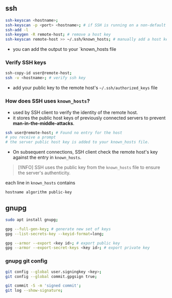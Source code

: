 ## ssh
```bash
ssh-keyscan <hostname>;
ssh-keyscan -p <port> <hostname>; # if SSH is running on a non-default port
ssh-add -l
ssh-keygen -R remote-host; # remove a host key
ssh-keyscan remote-host >> ~/.ssh/known_hosts; # manually add a host key
```
- you can add the output to your `known_hosts file
### Verify SSH keys
```bash
ssh-copy-id user@remote-host;
ssh -v <hostname>; # verify ssh key
```
- add your public key to the remote host's `~/.ssh/authorized_keys` file
### How does SSH uses `known_hosts`?
- used by SSH client to verify the identity of the remote host.
- it stores the public host keys of previously connected servers to prevent **man-in-the-middle-attacks**.
```bash
ssh user@remote-host; # Found no entry for the host
# you receive a prompt
# the server public host key is added to your known_hosts file.
```
- On subsequent connections, SSH client check the remote host's key against the entry in `known_hosts`.

> [!INFO] SSH uses the public key from the `known_hosts` file to ensure the server's authenticity.

each line in `known_hosts` contains
```text
hostname algorithm public-key
```

## gnupg

```sh
sudo apt install gnupg;
```

```sh
gpg --full-gen-key; # generate new set of keys
gpg --list-secrets-key --keyid-format=long;

gpg --armor --export <key id>; # export public key
gpg --armor --export-secret-keys <key id>; # export private key
```

### gnupg git config
```sh
git config --global user.signingkey <key>;
git config --global commit.gpgsign true;
```

```sh
git commit -S -m 'signed commit';
git log --show-signature;
```